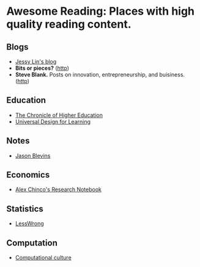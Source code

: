 # Awesome Reading: Places with high quality reading content.

## Blogs
* [Jessy Lin's blog](https://jessylin.com)
* **Bits or pieces?** ([http](https://blog.gardeviance.org))
* **Steve Blank.** Posts on innovation, entrepreneurship, and buisiness. ([http](https://steveblank.com/))

## Education
* [The Chronicle of Higher Education](https://www.chronicle.com/)
* [Universal Design for Learning](https://medium.com/udl-center)

## Notes
* [Jason Blevins](https://jblevins.org/notes/)

## Economics
* [Alex Chinco's Research Notebook](http://www.alexchinco.com/notebook/)

## Statistics
* [LessWrong](https://www.lesswrong.com/)

## Computation
* [Computational culture](http://computationalculture.net)


